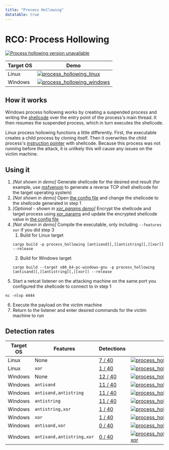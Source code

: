```yaml
---
title: "Process Hollowing"
datatable: true
---
```


# RCO: Process Hollowing

[![Process hollowing version unavailable](https://img.shields.io/crates/v/process_hollowing?label=process_hollowing)](https://github.com/kmanc/remote_code_oxidation/tree/master/process_hollowing)

<div class="datatable-begin"></div>

Target OS | Demo
--------- | ----
Linux     | [![process_hollowing_linux](/assets/gifs/process_hollowing.gif)](https://raw.githubusercontent.com/kmanc/remote_code_oxidation/main/docs/assets/gifs/process_hollowing.gif)
Windows   | [![process_hollowing_windows](/assets/gifs/process_hollowing_windows.gif)](https://raw.githubusercontent.com/kmanc/remote_code_oxidation/main/docs/assets/gifs/process_hollowing_windows.gif)

<div class="datatable-end"></div>

## How it works

Windows process hollowing works by creating a suspended process and writing the [shellcode](https://en.wikipedia.org/wiki/Shellcode) over the entry point of the process's main thread. It then resumes the suspended process, which in turn executes the shellcode.

Linux process hollowing functions a little differently. First, the executable creates a child process by cloning itself. Then it overwrites the child process's [instruction pointer](https://datacadamia.com/computer/instruction/instruction_pointer) with shellcode. Because this process was not running before the attack, it is unlikely this will cause any issues on the victim machine.


## Using it

1.  *[Not shown in demo]* Generate shellcode for the desired end result (for example, use [msfvenom](https://book.hacktricks.xyz/shells/shells/msfvenom) to generate a reverse TCP shell shellcode for the target operating system)
2.  *[Not shown in demo]* Open [the config file](https://github.com/kmanc/remote_code_oxidation/blob/master/rco_config/src/lib.rs) 
and change the shellcode to the shellcode generated in step 1
3.  *[Optional - shown in [xor_params demo](https://kmanc.github.io/remote_code_oxidation/xor_params.html)]* Encrypt the shellcode and target process using [xor_params](https://github.com/kmanc/remote_code_oxidation/blob/master/xor_shellcode) and update the encrypted shellcode value in [the config file](https://github.com/kmanc/remote_code_oxidation/blob/master/rco_config/src/lib.rs)  
4.  *[Not shown in demo]* Compile the executable, only including `--features xor` if you did step 3
    1.  Build for Linux target
    ```commandline
    cargo build -p process_hollowing [antisand][,][antistring][,][xor]] --release
    ```
    2.  Build for Windows target
    ```commandline
    cargo build --target x86_64-pc-windows-gnu -p process_hollowing [antisand][,][antistring][,][xor]] --release
    ```
5.  Start a netcat listener on the attacking machine on the same port you configured the shellcode to connect to in step 1
```commandline
nc -nlvp 4444
```   
6.  Execute the payload on the victim machine
7.  Return to the listener and enter desired commands for the victim machine to run


## Detection rates

<div class="datatable-begin"></div>

Target OS | Features                      | Detections                             | Screenshot
--------- | ----------------------------- | -------------------------------------- | ----------
Linux     | None                      | [7 / 40](https://kleenscan.com/scan_result/a6de6fa00c7b8c0d3bb1fbd1f207509987610fd7037bd3ab7818c12030d6c266)  | [![process_hollowing_linux](/assets/images/linux/hollowing.png)](https://raw.githubusercontent.com/kmanc/remote_code_oxidation/main/docs/assets/images/linux/hollowing.png)
Linux     | `xor`                     | [1 / 40](https://kleenscan.com/scan_result/fd3affec1eaed16e9d6077e05f3807897a0994c33d3067ba53cdb907690b70e6)  | [![process_hollowing_linux_xor](/assets/images/linux/hollowing_xor.png)](https://raw.githubusercontent.com/kmanc/remote_code_oxidation/main/docs/assets/images/linux/hollowing_xor.png)
Windows   | None                      | [12 / 40](https://kleenscan.com/scan_result/74e2475b5b5e881d3b31c5d3bac5e36f4c8bfa33235eb810706c33f338dbeb7c) | [![process_hollowing_windows](/assets/images/windows/hollowing.png)](https://raw.githubusercontent.com/kmanc/remote_code_oxidation/main/docs/assets/images/windows/hollowing.png)
Windows   | `antisand`                | [11 / 40](https://kleenscan.com/scan_result/1ce970448fa81ba854643bf4663afef87b2bdb7aa05ceda720ef82a70f8d932a) | [![process_hollowing_windows_antisand](/assets/images/windows/hollowing_antisand.png)](https://raw.githubusercontent.com/kmanc/remote_code_oxidation/main/docs/assets/images/windows/hollowing_antisand.png)
Windows   | `antisand,antistring`     | [11 / 40](https://kleenscan.com/scan_result/643bf03eb63541f6854d2898d2c809c368a14f82b57b9f85f7ec75f216aceef9) | [![process_hollowing_windows_antisand_antistring](/assets/images/windows/hollowing_antisand_antistring.png)](https://raw.githubusercontent.com/kmanc/remote_code_oxidation/main/docs/assets/images/windows/hollowing_antisand_antistring.png)
Windows   | `antistring`              | [11 / 40](https://kleenscan.com/scan_result/6a5599f63c58f1d3e09a7c11add05ab3abb2226682c8290d1b0dc445ac8279bc) | [![process_hollowing_windows_antistring](/assets/images/windows/hollowing_antistring.png)](https://raw.githubusercontent.com/kmanc/remote_code_oxidation/main/docs/assets/images/windows/hollowing_antistring.png)
Windows   | `antistring,xor`          | [1 / 40](https://kleenscan.com/scan_result/08572b59b640b6fea8a5f164d17056c48d4252a43a6a336e5091f024e3d25a4b)  | [![process_hollowing_windows_antistring_xor](/assets/images/windows/hollowing_antistring_xor.png)](https://raw.githubusercontent.com/kmanc/remote_code_oxidation/main/docs/assets/images/windows/hollowing_antistring_xor.png)
Windows   | `xor`                     | [1 / 40](https://kleenscan.com/scan_result/fd3affec1eaed16e9d6077e05f3807897a0994c33d3067ba53cdb907690b70e6)  | [![process_hollowing_windows_xor](/assets/images/windows/hollowing_xor.png)](https://raw.githubusercontent.com/kmanc/remote_code_oxidation/main/docs/assets/images/windows/hollowing_xor.png)
Windows   | `antisand,xor`            | [0 / 40](https://kleenscan.com/scan_result/a7baee8c968a997f48257e8e67d197f92dfd52f1281a65e2a5557f654adb33f8)  | [![process_hollowing_windows_antisand_xor](/assets/images/windows/hollowing_antisand_xor.png)](https://raw.githubusercontent.com/kmanc/remote_code_oxidation/main/docs/assets/images/windows/hollowing_antisand_xor.png)
Windows   | `antisand,antistring,xor` | [0 / 40](https://kleenscan.com/scan_result/b2fb0120a966d36e2158fad5867a4caed0cea52db00d87244f1122e1f380122e)  | [![process_hollowing_windows_antisand_antistring_xor](/assets/images/windows/hollowing_antisand_antistring_xor.png)](https://raw.githubusercontent.com/kmanc/remote_code_oxidation/main/docs/assets/images/windows/hollowing_antisand_antistring_xor.png)

<div class="datatable-end"></div>
